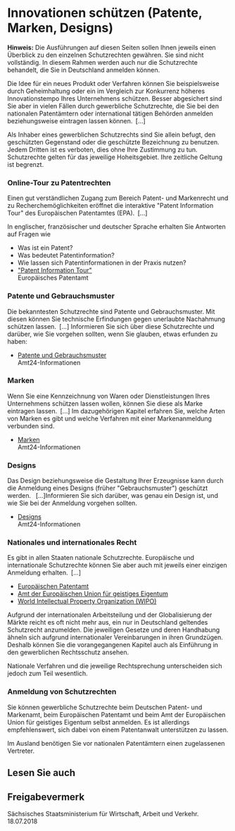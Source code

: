 # Innovationen schützen (Patente, Marken, Designs)

**Hinweis:** Die Ausführungen auf diesen Seiten sollen Ihnen jeweils einen Überblick zu den einzelnen Schutzrechten gewähren. Sie sind nicht vollständig. In diesem Rahmen werden auch nur die Schutzrechte behandelt, die Sie in Deutschland anmelden können.

Die Idee für ein neues Produkt oder Verfahren können Sie beispielsweise durch Geheimhaltung oder ein im Vergleich zur Konkurrenz höheres Innovationstempo Ihres Unternehmens schützen. Besser abgesichert sind Sie aber in vielen Fällen durch gewerbliche Schutzrechte, die Sie bei den nationalen Patentämtern oder international tätigen Behörden anmelden beziehungsweise eintragen lassen können. [...]

Als Inhaber eines gewerblichen Schutzrechts sind Sie allein befugt, den geschützten Gegenstand oder die geschützte Bezeichnung zu benutzen. Jedem Dritten ist es verboten, dies ohne Ihre Zustimmung zu tun. Schutzrechte gelten für das jeweilige Hoheitsgebiet. Ihre zeitliche Geltung ist begrenzt.

### Online-Tour zu Patentrechten

Einen gut verständlichen Zugang zum Bereich Patent- und Markenrecht und zu Recherchemöglichkeiten eröffnet die interaktive "Patent Information Tour" des Europäischen Patentamtes (EPA). [...]

In englischer, französischer und deutscher Sprache erhalten Sie Antworten auf Fragen wie

* Was ist ein Patent?
* Was bedeutet Patentinformation?
* Wie lassen sich Patentinformationen in der Praxis nutzen?
* ["Patent Information Tour"](https://www.epo.org/app/wbt/pi-tour/index.php "Europäisches Patentamt: Patentinformationstour")  
   Europäisches Patentamt

### Patente und Gebrauchsmuster

Die bekanntesten Schutzrechte sind Patente und Gebrauchsmuster. Mit diesen können Sie technische Erfindungen gegen unerlaubte Nachahmung schützen lassen. [...] Informieren Sie sich über diese Schutzrechte und darüber, wie Sie vorgehen sollten, wenn Sie glauben, etwas erfunden zu haben:

* [Patente und Gebrauchsmuster](https://amt24dev.sachsen.de/zufi/lebenslagen/5000400)  
   Amt24-Informationen

### Marken

Wenn Sie eine Kennzeichnung von Waren oder Dienstleistungen Ihres Unternehmens schützen lassen wollen, können Sie diese als Marke eintragen lassen. [...] Im dazugehörigen Kapitel erfahren Sie, welche Arten von Marken es gibt und welche Verfahren mit einer Markenanmeldung verbunden sind.

* [Marken](https://amt24dev.sachsen.de/zufi/lebenslagen/5000899)  
   Amt24-Informationen

### Designs

Das Design beziehungsweise die Gestaltung Ihrer Erzeugnisse kann durch die Anmeldung eines Designs (früher "Gebrauchsmuster") geschützt werden.  [...]Informieren Sie sich darüber, was genau ein Design ist, und wie Sie bei der Anmeldung vorgehen sollten.

* [Designs](https://amt24dev.sachsen.de/zufi/lebenslagen/5000601)  
   Amt24-Informationen

### Nationales und internationales Recht

Es gibt in allen Staaten nationale Schutzrechte. Europäische und internationale Schutzrechte können Sie aber auch mit jeweils einer einzigen Anmeldung erhalten. [...]

* [Europäischen Patentamt](http://www.epo.org/index_de.html "Europäisches Patentamt")
* [Amt der Europäischen Union für geistiges Eigentum](https://euipo.europa.eu/ohimportal/de "Amt der Europäischen Union für geistiges Eigentum")
* [World Intellectual Property Organization (WIPO)](http://www.wipo.int/)

Aufgrund der internationalen Arbeitsteilung und der Globalisierung der Märkte reicht es oft nicht mehr aus, ein nur in Deutschland geltendes Schutzrecht anzumelden. Die jeweiligen Gesetze und deren Handhabung ähneln sich aufgrund internationaler Vereinbarungen in ihren Grundzügen. Deshalb können Sie die vorangegangenen Kapitel auch als Einführung in den gewerblichen Rechtsschutz ansehen.

Nationale Verfahren und die jeweilige Rechtsprechung unterscheiden sich jedoch zum Teil wesentlich.

### Anmeldung von Schutzrechten

Sie können gewerbliche Schutzrechte beim Deutschen Patent- und Markenamt, beim Europäischen Patentamt und beim Amt der Europäischen Union für geistiges Eigentum selbst anmelden. Es ist allerdings empfehlenswert, sich dabei von einem Patentanwalt unterstützen zu lassen.

Im Ausland benötigen Sie vor nationalen Patentämtern einen zugelassenen Vertreter.

## Lesen Sie auch

## Freigabevermerk

Sächsisches Staatsministerium für Wirtschaft, Arbeit und Verkehr. 18.07.2018
